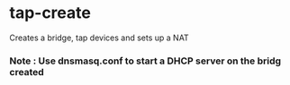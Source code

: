 # tap-create
Creates a bridge, tap devices and sets up a NAT

### Note : Use dnsmasq.conf to start a DHCP server on the bridg created
